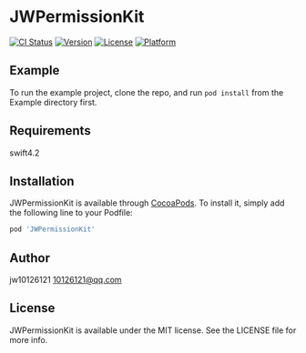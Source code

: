 # JWPermissionKit

[![CI Status](https://img.shields.io/travis/10126121@qq.com/JWPermissionKit.svg?style=flat)](https://travis-ci.org/10126121@qq.com/JWPermissionKit)
[![Version](https://img.shields.io/cocoapods/v/JWPermissionKit.svg?style=flat)](https://cocoapods.org/pods/JWPermissionKit)
[![License](https://img.shields.io/cocoapods/l/JWPermissionKit.svg?style=flat)](https://cocoapods.org/pods/JWPermissionKit)
[![Platform](https://img.shields.io/cocoapods/p/JWPermissionKit.svg?style=flat)](https://cocoapods.org/pods/JWPermissionKit)

## Example

To run the example project, clone the repo, and run `pod install` from the Example directory first.

## Requirements
swift4.2
## Installation

JWPermissionKit is available through [CocoaPods](https://cocoapods.org). To install
it, simply add the following line to your Podfile:

```ruby
pod 'JWPermissionKit'
```

## Author

jw10126121 10126121@qq.com

## License

JWPermissionKit is available under the MIT license. See the LICENSE file for more info.
